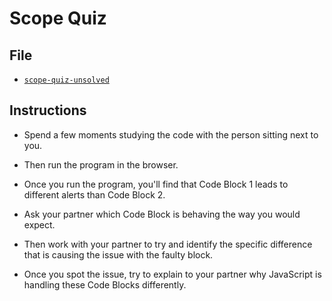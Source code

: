 # Scope Quiz

## File

- [`scope-quiz-unsolved`](Unsolved/scope-quiz-unsolved.html)

## Instructions

- Spend a few moments studying the code with the person sitting next to you.

- Then run the program in the browser.

- Once you run the program, you'll find that Code Block 1 leads to different alerts than Code Block 2.

- Ask your partner which Code Block is behaving the way you would expect.

- Then work with your partner to try and identify the specific difference that is causing the issue with the faulty block.

- Once you spot the issue, try to explain to your partner why JavaScript is handling these Code Blocks differently.
